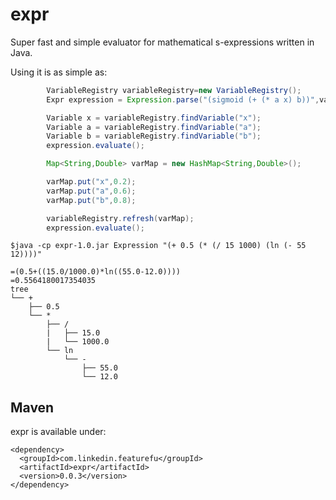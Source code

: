 expr
======

Super fast and simple evaluator for mathematical s-expressions written in Java. 

Using it is as simple as:

```java
        VariableRegistry variableRegistry=new VariableRegistry();
        Expr expression = Expression.parse("(sigmoid (+ (* a x) b))",variableRegistry);

        Variable x = variableRegistry.findVariable("x");
        Variable a = variableRegistry.findVariable("a");
        Variable b = variableRegistry.findVariable("b");
        expression.evaluate();

        Map<String,Double> varMap = new HashMap<String,Double>();

        varMap.put("x",0.2);
        varMap.put("a",0.6);
        varMap.put("b",0.8);

        variableRegistry.refresh(varMap);
        expression.evaluate();
```

```shell
$java -cp expr-1.0.jar Expression "(+ 0.5 (* (/ 15 1000) (ln (- 55 12))))"

=(0.5+((15.0/1000.0)*ln((55.0-12.0))))
=0.5564180017354035
tree
└── +
    ├── 0.5
    └── *
        ├── /
        |   ├── 15.0
        |   └── 1000.0
        └── ln
            └── -
                ├── 55.0
                └── 12.0
```

## Maven

expr is available under:

    <dependency>
      <groupId>com.linkedin.featurefu</groupId>
      <artifactId>expr</artifactId>
      <version>0.0.3</version>
    </dependency>
